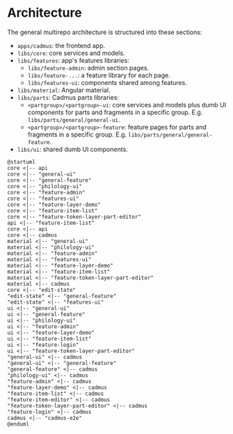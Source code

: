 # Architecture

The general multirepo architecture is structured into these sections:

- `apps/cadmus`: the frontend app.
- `libs/core`: core services and models.
- `libs/features`: app's features libraries:
  - `libs/feature-admin`: admin section pages.
  - `libs/feature-...`: a feature library for each page.
  - `libs/features-ui`: components shared among features.
- `libs/material`: Angular material.
- `libs/parts`: Cadmus parts libraries:
  - `<partgroup>/<partgroup>-ui`: core services and models plus dumb UI components for parts and fragments in a specific group. E.g. `libs/parts/general/general-ui`.
  - `<partgroup>/<partgroup>-feature`: feature pages for parts and fragments in a specific group. E.g. `libs/parts/general/general-feature`.
- `libs/ui`: shared dumb UI components.

```plantuml
@startuml
core <|-- api
core <|-- "general-ui"
core <|-- "general-feature"
core <|-- "philology-ui"
core <|-- "feature-admin"
core <|-- "features-ui"
core <|-- "feature-layer-demo"
core <|-- "feature-item-list"
core <|-- "feature-token-layer-part-editor"
api <|-- "feature-item-list"
core <|-- api
core <|-- cadmus
material <|-- "general-ui"
material <|-- "philology-ui"
material <|-- "feature-admin"
material <|-- "features-ui"
material <|-- "feature-layer-demo"
material <|-- "feature-item-list"
material <|-- "feature-token-layer-part-editor"
material <|-- cadmus
core <|-- "edit-state"
"edit-state" <|-- "general-feature"
"edit-state" <|-- "features-ui"
ui <|-- "general-ui"
ui <|-- "general-feature"
ui <|-- "philology-ui"
ui <|-- "feature-admin"
ui <|-- "feature-layer-demo"
ui <|-- "feature-item-list"
ui <|-- "feature-login"
ui <|-- "feature-token-layer-part-editor"
"general-ui" <|-- cadmus
"general-ui" <|-- "general-feature"
"general-feature" <|-- cadmus
"philology-ui" <|-- cadmus
"feature-admin" <|-- cadmus
"feature-layer-demo" <|-- cadmus
"feature-item-list" <|-- cadmus
"feature-item-editor" <|-- cadmus
"feature-token-layer-part-editor" <|-- cadmus
"feature-login" <|-- cadmus
cadmus <|-- "cadmus-e2e"
@enduml
```
